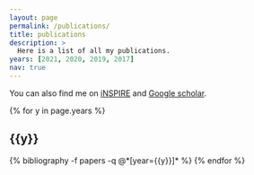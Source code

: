 ```yaml
---
layout: page
permalink: /publications/
title: publications
description: > 
  Here is a list of all my publications. 
years: [2021, 2020, 2019, 2017]
nav: true
---
```


You can also find me on <a href="https://inspirehep.net/authors/1635417?ui-citation-summary=true" target="_blank">iNSPIRE</a> and <a href="https://scholar.google.com/citations?user=3b2YBTcAAAAJ&hl=en" target="_blank">Google scholar</a>.

<div class="publications">

{% for y in page.years %}
  <h2 class="year">{{y}}</h2>
  {% bibliography -f papers -q @*[year={{y}}]* %}
{% endfor %}

</div>
